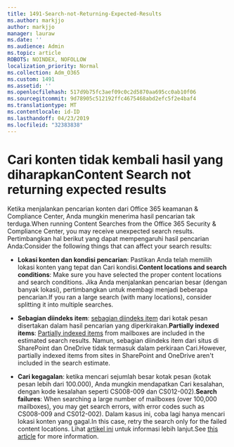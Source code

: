 ```yaml
---
title: 1491-Search-not-Returning-Expected-Results
ms.author: markjjo
author: markjjo
manager: lauraw
ms.date: ''
ms.audience: Admin
ms.topic: article
ROBOTS: NOINDEX, NOFOLLOW
localization_priority: Normal
ms.collection: Adm_O365
ms.custom: 1491
ms.assetid: ''
ms.openlocfilehash: 517d9b75fc3aef09c0c2d5870aa695cc0ab10f06
ms.sourcegitcommit: 9d78905c512192ffc4675468abd2efc5f2e4baf4
ms.translationtype: MT
ms.contentlocale: id-ID
ms.lasthandoff: 04/23/2019
ms.locfileid: "32383838"
---
```

# <a name="content-search-not-returning-expected-results"></a><span data-ttu-id="f0b24-102">Cari konten tidak kembali hasil yang diharapkan</span><span class="sxs-lookup"><span data-stu-id="f0b24-102">Content Search not returning expected results</span></span>

<span data-ttu-id="f0b24-103">Ketika menjalankan pencarian konten dari Office 365 keamanan & Compliance Center, Anda mungkin menerima hasil pencarian tak terduga.</span><span class="sxs-lookup"><span data-stu-id="f0b24-103">When running Content Searches from the Office 365 Security & Compliance Center, you may receive unexpected search results.</span></span> <span data-ttu-id="f0b24-104">Pertimbangkan hal berikut yang dapat mempengaruhi hasil pencarian Anda:</span><span class="sxs-lookup"><span data-stu-id="f0b24-104">Consider the following things that can affect your search results:</span></span>

- <span data-ttu-id="f0b24-105">**Lokasi konten dan kondisi pencarian**: Pastikan Anda telah memilih lokasi konten yang tepat dan Cari kondisi.</span><span class="sxs-lookup"><span data-stu-id="f0b24-105">**Content locations and search conditions**: Make sure you have selected the proper content locations and search conditions.</span></span> <span data-ttu-id="f0b24-106">Jika Anda menjalankan pencarian besar (dengan banyak lokasi), pertimbangkan untuk membagi menjadi beberapa pencarian.</span><span class="sxs-lookup"><span data-stu-id="f0b24-106">If you ran a large search (with many locations), consider splitting it into multiple searches.</span></span>

- <span data-ttu-id="f0b24-107">**Sebagian diindeks item**: [sebagian diindeks item](https://docs.microsoft.com/office365/securitycompliance/partially-indexed-items-in-content-search) dari kotak pesan disertakan dalam hasil pencarian yang diperkirakan.</span><span class="sxs-lookup"><span data-stu-id="f0b24-107">**Partially indexed items**:  [Partially indexed items](https://docs.microsoft.com/office365/securitycompliance/partially-indexed-items-in-content-search) from mailboxes are included in the estimated search results.</span></span> <span data-ttu-id="f0b24-108">Namun, sebagian diindeks item dari situs di SharePoint dan OneDrive tidak termasuk dalam perkiraan Cari.</span><span class="sxs-lookup"><span data-stu-id="f0b24-108">However, partially indexed items from sites in SharePoint and OneDrive aren't included in the search estimate.</span></span>

- <span data-ttu-id="f0b24-109">**Cari kegagalan**: ketika mencari sejumlah besar kotak pesan (kotak pesan lebih dari 100.000), Anda mungkin mendapatkan Cari kesalahan, dengan kode kesalahan seperti CS008-009 dan CS012-002).</span><span class="sxs-lookup"><span data-stu-id="f0b24-109">**Search failures**: When searching a large number of mailboxes (over 100,000 mailboxes), you may get search errors, with error codes such as CS008-009 and CS012-002).</span></span> <span data-ttu-id="f0b24-110">Dalam kasus ini, coba lagi hanya mencari lokasi konten yang gagal.</span><span class="sxs-lookup"><span data-stu-id="f0b24-110">In this case, retry the search only for the failed content locations.</span></span> <span data-ttu-id="f0b24-111">Lihat [artikel ini](https://docs.microsoft.com/office365/securitycompliance/retry-failed-content-search) untuk informasi lebih lanjut.</span><span class="sxs-lookup"><span data-stu-id="f0b24-111">See  [this article](https://docs.microsoft.com/office365/securitycompliance/retry-failed-content-search) for more information.</span></span>
